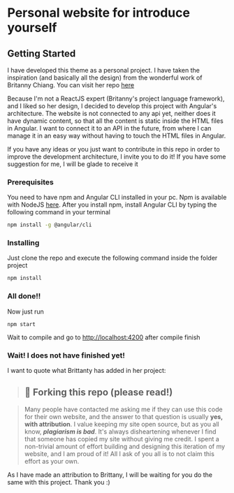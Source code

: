# Personal website for introduce yourself

## Getting Started

I have developed this theme as a personal project. I have taken the inspiration (and basically all the design) from the wonderful work of Britanny Chiang. You can visit her repo [here](https://github.com/bchiang7/v4)

Because I'm not a ReactJS expert (Britanny's project language framework), and I liked so her design, I decided to develop this project with Angular's architecture. The website is not connected to any api yet, neither does it have dynamic content, so that all the content is static inside the HTML files in Angular. I want to connect it to an API in the future, from where I can manage it in an easy way without having to touch the HTML files in Angular.

If you have any ideas or you just want to contribute in this repo in order to improve the development architecture, I invite you to do it! If you have some suggestion for me, I will be glade to receive it

### Prerequisites

You need to have npm and Angular CLI installed in your pc. Npm is available with NodeJS [here](https://nodejs.org/es/). After you install npm, install Angular CLI by typing the following command in your terminal

``` bash
npm install -g @angular/cli
```

### Installing

Just clone  the repo and execute the following command inside the folder project

``` bash
npm install
```

### All done!!

Now just run
```
npm start
```
Wait to compile and go to [http://localhost:4200](http://localhost:4200) after compile finish

### Wait! I does not have finished yet!

I want to quote what Brittanty has added in her project:

>## 🚨 Forking this repo (please read!)

>Many people have contacted me asking me if they can use this code for their own website, and the answer to that question is usually **yes, with attribution**.
I value keeping my site open source, but as you all know, _**plagiarism is bad**_. It's always disheartening whenever I find that someone has copied my site without giving me credit. I spent a non-trivial amount of effort building and designing this iteration of my website, and I am proud of it! All I ask of you all is to not claim this effort as your own.

As I have made an attribution to Brittany, I will be waiting for you do the same with this project. Thank you :)
